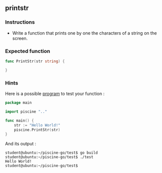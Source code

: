 ## printstr

### Instructions

- Write a function that prints one by one the characters of a string on the screen.

### Expected function

```go
func PrintStr(str string) {

}
```

### Hints

Here is a possible [program](TODO-LINK) to test your function :

```go
package main

import piscine ".."

func main() {
	str := "Hello World!"
	piscine.PrintStr(str)
}
```

And its output :

```console
student@ubuntu:~/piscine-go/test$ go build
student@ubuntu:~/piscine-go/test$ ./test
Hello World!
student@ubuntu:~/piscine-go/test$
```
